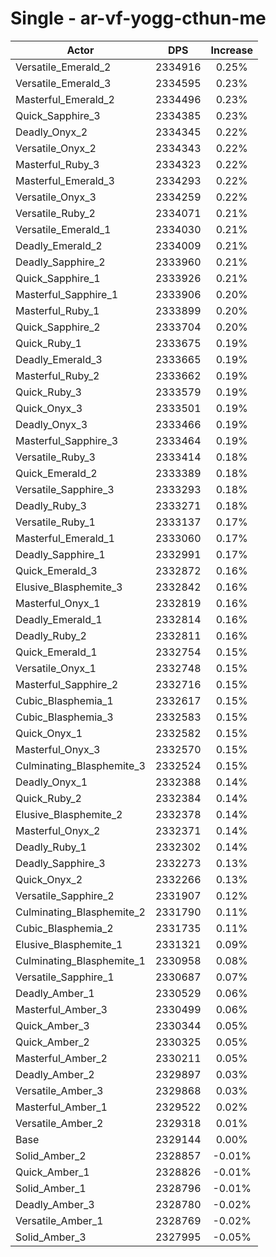 # Single - ar-vf-yogg-cthun-me
| Actor | DPS | Increase |
|---|:---:|:---:|
|Versatile_Emerald_2|2334916|0.25%|
|Versatile_Emerald_3|2334595|0.23%|
|Masterful_Emerald_2|2334496|0.23%|
|Quick_Sapphire_3|2334385|0.23%|
|Deadly_Onyx_2|2334345|0.22%|
|Versatile_Onyx_2|2334343|0.22%|
|Masterful_Ruby_3|2334323|0.22%|
|Masterful_Emerald_3|2334293|0.22%|
|Versatile_Onyx_3|2334259|0.22%|
|Versatile_Ruby_2|2334071|0.21%|
|Versatile_Emerald_1|2334030|0.21%|
|Deadly_Emerald_2|2334009|0.21%|
|Deadly_Sapphire_2|2333960|0.21%|
|Quick_Sapphire_1|2333926|0.21%|
|Masterful_Sapphire_1|2333906|0.20%|
|Masterful_Ruby_1|2333899|0.20%|
|Quick_Sapphire_2|2333704|0.20%|
|Quick_Ruby_1|2333675|0.19%|
|Deadly_Emerald_3|2333665|0.19%|
|Masterful_Ruby_2|2333662|0.19%|
|Quick_Ruby_3|2333579|0.19%|
|Quick_Onyx_3|2333501|0.19%|
|Deadly_Onyx_3|2333466|0.19%|
|Masterful_Sapphire_3|2333464|0.19%|
|Versatile_Ruby_3|2333414|0.18%|
|Quick_Emerald_2|2333389|0.18%|
|Versatile_Sapphire_3|2333293|0.18%|
|Deadly_Ruby_3|2333271|0.18%|
|Versatile_Ruby_1|2333137|0.17%|
|Masterful_Emerald_1|2333060|0.17%|
|Deadly_Sapphire_1|2332991|0.17%|
|Quick_Emerald_3|2332872|0.16%|
|Elusive_Blasphemite_3|2332842|0.16%|
|Masterful_Onyx_1|2332819|0.16%|
|Deadly_Emerald_1|2332814|0.16%|
|Deadly_Ruby_2|2332811|0.16%|
|Quick_Emerald_1|2332754|0.15%|
|Versatile_Onyx_1|2332748|0.15%|
|Masterful_Sapphire_2|2332716|0.15%|
|Cubic_Blasphemia_1|2332617|0.15%|
|Cubic_Blasphemia_3|2332583|0.15%|
|Quick_Onyx_1|2332582|0.15%|
|Masterful_Onyx_3|2332570|0.15%|
|Culminating_Blasphemite_3|2332524|0.15%|
|Deadly_Onyx_1|2332388|0.14%|
|Quick_Ruby_2|2332384|0.14%|
|Elusive_Blasphemite_2|2332378|0.14%|
|Masterful_Onyx_2|2332371|0.14%|
|Deadly_Ruby_1|2332302|0.14%|
|Deadly_Sapphire_3|2332273|0.13%|
|Quick_Onyx_2|2332266|0.13%|
|Versatile_Sapphire_2|2331907|0.12%|
|Culminating_Blasphemite_2|2331790|0.11%|
|Cubic_Blasphemia_2|2331735|0.11%|
|Elusive_Blasphemite_1|2331321|0.09%|
|Culminating_Blasphemite_1|2330958|0.08%|
|Versatile_Sapphire_1|2330687|0.07%|
|Deadly_Amber_1|2330529|0.06%|
|Masterful_Amber_3|2330499|0.06%|
|Quick_Amber_3|2330344|0.05%|
|Quick_Amber_2|2330325|0.05%|
|Masterful_Amber_2|2330211|0.05%|
|Deadly_Amber_2|2329897|0.03%|
|Versatile_Amber_3|2329868|0.03%|
|Masterful_Amber_1|2329522|0.02%|
|Versatile_Amber_2|2329318|0.01%|
|Base|2329144|0.00%|
|Solid_Amber_2|2328857|-0.01%|
|Quick_Amber_1|2328826|-0.01%|
|Solid_Amber_1|2328796|-0.01%|
|Deadly_Amber_3|2328780|-0.02%|
|Versatile_Amber_1|2328769|-0.02%|
|Solid_Amber_3|2327995|-0.05%|
